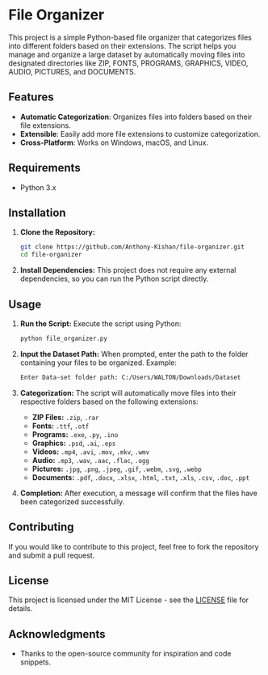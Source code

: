 # File Organizer

This project is a simple Python-based file organizer that categorizes files into different folders based on their extensions. The script helps you manage and organize a large dataset by automatically moving files into designated directories like ZIP, FONTS, PROGRAMS, GRAPHICS, VIDEO, AUDIO, PICTURES, and DOCUMENTS.

## Features

- **Automatic Categorization**: Organizes files into folders based on their file extensions.
- **Extensible**: Easily add more file extensions to customize categorization.
- **Cross-Platform**: Works on Windows, macOS, and Linux.

## Requirements

- Python 3.x

## Installation

1. **Clone the Repository:**
   ```bash
   git clone https://github.com/Anthony-Kishan/file-organizer.git
   cd file-organizer
   ```

2. **Install Dependencies:**
   This project does not require any external dependencies, so you can run the Python script directly.

## Usage

1. **Run the Script:**
   Execute the script using Python:
   ```bash
   python file_organizer.py
   ```

2. **Input the Dataset Path:**
   When prompted, enter the path to the folder containing your files to be organized. Example:
   ```bash
   Enter Data-set folder path: C:/Users/WALTON/Downloads/Dataset
   ```

3. **Categorization:**
   The script will automatically move files into their respective folders based on the following extensions:

   - **ZIP Files:** `.zip`, `.rar`
   - **Fonts:** `.ttf`, `.otf`
   - **Programs:** `.exe`, `.py`, `.ino`
   - **Graphics:** `.psd`, `.ai`, `.eps`
   - **Videos:** `.mp4`, `.avi`, `.mov`, `.mkv`, `.wmv`
   - **Audio:** `.mp3`, `.wav`, `.aac`, `.flac`, `.ogg`
   - **Pictures:** `.jpg`, `.png`, `.jpeg`, `.gif`, `.webm`, `.svg`, `.webp`
   - **Documents:** `.pdf`, `.docx`, `.xlsx`, `.html`, `.txt`, `.xls`, `.csv`, `.doc`, `.ppt`

4. **Completion:**
   After execution, a message will confirm that the files have been categorized successfully.

## Contributing

If you would like to contribute to this project, feel free to fork the repository and submit a pull request.

## License

This project is licensed under the MIT License - see the [LICENSE](LICENSE) file for details.

## Acknowledgments

- Thanks to the open-source community for inspiration and code snippets.